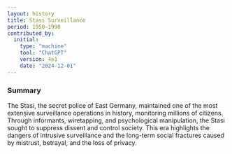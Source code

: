 ```yaml
---
layout: history
title: Stasi Surveillance
period: 1950–1990
contributed_by:
  initial:
    type: "machine"
    tool: "ChatGPT"
    version: 4o1
    date: "2024-12-01"
---
```


### Summary

The Stasi, the secret police of East Germany, maintained one of the most extensive surveillance operations in history, monitoring millions of citizens. Through informants, wiretapping, and psychological manipulation, the Stasi sought to suppress dissent and control society. This era highlights the dangers of intrusive surveillance and the long-term social fractures caused by mistrust, betrayal, and the loss of privacy.

